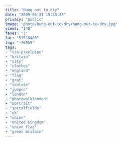 ```yaml
---
title: "Hung out to dry"
date: "2009-03-31 15:23:48"
privacy: "public"
image: "photo/hung-out-to-dry/hung-out-to-dry.jpg"
views: "140"
faves: "1"
lat: "51518480"
lng: "-76959"
tags:
- "via-pixelpipe"
- "britain"
- "city"
- "clothes"
- "england"
- "flag"
- "grat"
- "isolate"
- "jumper"
- "london"
- "photowalklondon"
- "portrait"
- "spitalfields"
- "uk"
- "union"
- "United Kingdom"
- "union flag"
- "great britain"
---
```

<a href="/photos/2009/03/31/hung-out-to-dry"></a>
